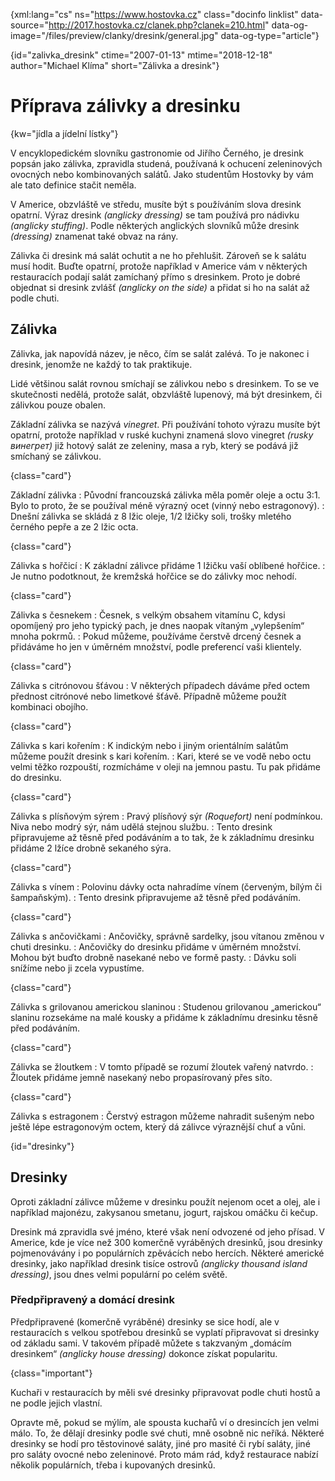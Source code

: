 
{xml:lang="cs" ns="https://www.hostovka.cz" class="docinfo linklist" data-source="http://2017.hostovka.cz/clanek.php?clanek=210.html" data-og-image="/files/preview/clanky/dresink/general.jpg" data-og-type="article"}

{id="zalivka_dresink" ctime="2007-01-13" mtime="2018-12-18" author="Michael Klíma" short="Zálivka a dresink"}

# Příprava zálivky a dresinku

{kw="jídla a jídelní lístky"}

V encyklopedickém slovníku gastronomie od Jiřího Černého, je dresink popsán jako zálivka, zpravidla studená, používaná k ochucení zeleninových ovocných nebo kombinovaných salátů. Jako studentům Hostovky by vám ale tato definice stačit neměla.

V Americe, obzvláště ve středu, musíte být s používáním slova dresink opatrní. Výraz dresink _(anglicky dressing)_ se tam používá pro  nádivku _(anglicky stuffing)_. Podle některých anglických slovníků může dresink _(dressing)_ znamenat také obvaz na rány.

Zálivka či dresink má salát ochutit a ne ho přehlušit. Zároveň se k salátu musí hodit. Buďte opatrní, protože například v Americe vám v některých restauracích podají salát zamíchaný přímo s dresinkem. Proto je dobré objednat si dresink zvlášť _(anglicky on the side)_ a přidat si ho na salát až podle chuti.

## Zálivka

Zálivka, jak napovídá název, je něco, čím se salát zalévá. To je nakonec i dresink, jenomže ne každý to tak praktikuje.

Lidé většinou salát rovnou smíchají se zálivkou nebo s dresinkem. To se ve skutečnosti nedělá, protože salát, obzvláště lupenový, má být dresinkem, či zálivkou pouze obalen.

Základní zálivka se nazývá _vinegret_. Při používání tohoto výrazu musíte být opatrní, protože například v ruské kuchyni znamená slovo vinegret _(rusky винегрет)_ již hotový salát ze zeleniny, masa a ryb, který se podává již smíchaný se zálivkou.

{class="card"}

Základní zálivka
:   Původní francouzská zálivka měla poměr oleje a octu 3:1. Bylo to proto, že se používal méně výrazný ocet (vinný nebo estragonový).
:   Dnešní zálivka se skládá z 8 lžic oleje, 1/2 lžičky soli, trošky mletého černého pepře a ze 2 lžic octa.

{class="card"}

Zálivka s hořčicí
:   K základní zálivce přidáme 1 lžičku vaší oblíbené hořčice.
:   Je nutno podotknout, že kremžská hořčice se do zálivky moc nehodí.

{class="card"}

Zálivka s česnekem
:   Česnek, s velkým obsahem vitamínu C, kdysi opomíjený pro jeho typický pach, je dnes naopak vítaným „vylepšením“ mnoha pokrmů.
:   Pokud můžeme, používáme čerstvě drcený česnek a přidáváme ho jen v úměrném množství, podle preferencí vaši klientely.

{class="card"}

Zálivka s citrónovou šťávou
:   V některých případech dáváme před octem přednost citrónové nebo limetkové šťávě. Případně můžeme použít kombinaci obojího.

{class="card"}

Zálivka s kari kořením
:   K indickým nebo i jiným orientálním salátům můžeme použít dresink s kari kořením.
:   Kari, které se ve vodě nebo octu velmi těžko rozpouští, rozmícháme v oleji na jemnou pastu. Tu pak přidáme do dresinku.

{class="card"}

Zálivka s plísňovým sýrem
:   Pravý plísňový sýr _(Roquefort)_ není podmínkou. Niva nebo modrý sýr, nám udělá stejnou službu.
:   Tento dresink připravujeme až těsně před podáváním a to tak, že k základnímu dresinku přidáme 2 lžíce drobně sekaného sýra.

{class="card"}

Zálivka s vínem
:   Polovinu dávky octa nahradíme vínem (červeným, bílým či šampaňským).
:   Tento dresink připravujeme až těsně před podáváním.

{class="card"}

Zálivka s ančovičkami
:   Ančovičky, správně sardelky, jsou vítanou změnou v chuti dresinku.
:   Ančovičky do dresinku přidáme v úměrném množství. Mohou být buďto drobně nasekané nebo ve formě pasty.
:   Dávku soli snížíme nebo ji zcela vypustíme.

{class="card"}

Zálivka s grilovanou americkou slaninou
:   Studenou grilovanou „americkou“ slaninu rozsekáme na malé kousky a přidáme k základnímu dresinku těsně před podáváním.

{class="card"}

Zálivka se žloutkem
:   V tomto případě se rozumí žloutek vařený natvrdo.
:   Žloutek přidáme jemně nasekaný nebo propasírovaný přes síto.


{class="card"}

Zálivka s estragonem
:   Čerstvý estragon můžeme nahradit sušeným nebo ještě lépe estragonovým octem, který dá zálivce výraznější chuť a vůni.

{id="dresinky"}

## Dresinky

Oproti základní zálivce můžeme v dresinku použít nejenom ocet a olej, ale i například majonézu, zakysanou smetanu, jogurt, rajskou omáčku či kečup.

Dresink má zpravidla své jméno, které však není odvozené od jeho přísad. V Americe, kde je více než 300 komerčně vyráběných dresinků, jsou dresinky pojmenovávány i po populárních zpěvácích nebo hercích. Některé americké dresinky, jako například dresink tisíce ostrovů _(anglicky thousand island dressing)_, jsou dnes velmi populární po celém světě.

### Předpřipravený a domácí dresink

Předpřipravené (komerčně vyráběné) dresinky se sice hodí, ale v restauracích s velkou spotřebou dresinků se vyplatí připravovat si dresinky od základu sami. V takovém případě můžete s takzvaným „domácím dresinkem“ _(anglicky house dressing)_ dokonce získat popularitu.

{class="important"}

Kuchaři v restauracích by měli své dresinky připravovat podle chuti hostů a ne podle jejich vlastní.

Opravte mě, pokud se mýlím, ale spousta kuchařů ví o dresincích jen velmi málo. To, že dělají dresinky podle své chuti, mně osobně nic neříká. Některé dresinky se hodí pro těstovinové saláty, jiné pro masité či rybí saláty, jiné pro saláty ovocné nebo zeleninové. Proto mám rád, když restaurace nabízí několik populárních, třeba i kupovaných dresinků.


